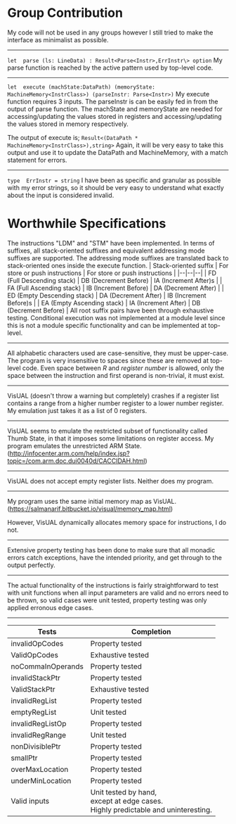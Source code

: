 # Group Contribution
My code will not be used in any groups however I still tried to make the interface as minimalist as possible.

----------

`let  parse (ls: LineData) : Result<Parse<Instr>,ErrInstr\> option`
My parse function is reached by the active pattern used by top-level code. 

----------

`let  execute (machState:DataPath) (memoryState: MachineMemory<InstrClass>) (parseInstr: Parse<Instr>)`
My execute function requires 3 inputs. The parseInstr is can be easily fed in from the output of parse function. The machState and memoryState are needed for accessing/updating the values stored in registers and accessing/updating the values stored in memory respectively.

The output of execute is;
`Result<(DataPath * MachineMemory<InstrClass>),string>`
Again, it will be very easy to take this output and use it to update the DataPath and MachineMemory, with a match statement for errors.

----------

`type  ErrInstr = string`
I have been as specific and granular as possible with my error strings, so it should be very easy to understand what exactly about the input is considered invalid.
# Worthwhile Specifications
The instructions "LDM" and "STM" have been implemented. In terms of suffixes, all stack-oriented suffixes and equivalent addressing mode suffixes are supported. The addressing mode suffixes are translated back to stack-oriented ones inside the execute function.
| Stack-oriented suffix | For store or push instructions | For store or push instructions |
|--|--|--|
| FD (Full Descending stack) | DB (Decrement Before) | IA (Increment After)s |
| FA (Full Ascending stack) | IB (Increment Before) | DA (Decrement After) |
| ED (Empty Descending stack) | DA (Decrement After) | IB (Increment Before)s |
| EA (Empty Ascending stack) | IA (Increment After) | DB (Decrement Before) |
All root suffix pairs have been through exhaustive testing. Conditional execution was not implemented at a module level since this is not a module specific functionality and can be implemented at top-level.

----------
All alphabetic characters used are case-sensitive, they must be upper-case. The program is very insensitive to spaces since these are removed at top-level code. Even space between *R* and *register number* is allowed, only the space between the instruction and first operand is non-trivial, it must exist.

----------
VisUAL (doesn't throw a warning but completely) crashes if a register list contains a range from a higher number register to a lower number register. My emulation just takes it as a list of 0 registers.

----------
VisUAL seems to emulate the restricted subset of functionality called Thumb State, in that it imposes some limitations on register access. My program emulates the unrestricted ARM State. (http://infocenter.arm.com/help/index.jsp?topic=/com.arm.doc.dui0040d/CACCIDAH.html)

----------
VisUAL does not accept empty register lists. Neither does my program.

----------
My program uses the same initial memory map as VisUAL. (https://salmanarif.bitbucket.io/visual/memory_map.html)

However, VisUAL dynamically allocates memory space for instructions, I do not.

----------
Extensive property testing has been done to make sure that all monadic errors catch exceptions, have the intended priority, and get through to the output perfectly.

----------
The actual functionality of the instructions is fairly straightforward to test with unit functions when all input parameters are valid and no errors need to be thrown, so valid cases were unit tested, property testing was only applied erronous edge cases.

----------
| Tests | Completion
|--|--|
invalidOpCodes | Property tested
ValidOpCodes | Exhaustive tested
noCommaInOperands | Property tested
invalidStackPtr | Property tested
ValidStackPtr | Exhaustive tested
invalidRegList | Property tested
emptyRegList | Unit tested
invalidRegListOp | Property tested
invalidRegRange | Unit tested
nonDivisiblePtr | Property tested
smallPtr | Property tested
overMaxLocation | Property tested
underMinLocation | Property tested
Valid inputs | Unit tested by hand, <br>except at edge cases. <br>Highly predictable and uninteresting.
